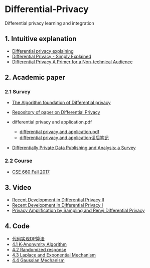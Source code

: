 # Differential-Privacy

Differential privacy learning and integration

## 1. Intuitive explanation
- [Differential privacy explaining](https://aircloak.com/explaining-differential-privacy/)
- [Differential Privacy - Simply Explained](https://www.youtube.com/watch?v=gI0wk1CXlsQ) 
- [Differential Privacy A Primer for a Non-technical Audience](https://github.com/Billy1900/Differential-Privacy/blob/master/Differential%20Privacy%20A%20Primer%20for%20a%20Non-technical%20Audience.pdf)

## 2. Academic paper

### 2.1 Survey
  - [The Algorithm foundation of Differential privacy](https://github.com/Billy1900/Differential-Privacy/blob/master/The%20Algorithmic%20Foundations%20of%20Differential%20Privacy.pdf)

  - [Repository of paper on Differential Privacy](https://github.com/Billy1900/Differential-Privacy/blob/master/collection_of_papers.md)

  - differential privacy and application.pdf 
    - [differential privacy and application.pdf](https://github.com/Billy1900/Differential-Privacy/blob/master/differential%20privacy%20and%20application.pdf)
    - [differential privacy and application读后笔记](https://github.com/Billy1900/Differential-Privacy/blob/master/differential%20privacy%20and%20its%20application.pdf)

  - [Differentially Private Data Publishing and Analysis: a Survey](https://github.com/Billy1900/Differential-Privacy/blob/master/Differentially%20Private%20Data%20Publishing%20and%20Analysis%20a%20Survey.pdf)

### 2.2 Course
  - [CSE 660 Fall 2017](http://cs-people.bu.edu/gaboardi/teaching/CSE660-fall17.html)

## 3. Video
  - [Recent Development in Differential Privacy II](https://www.youtube.com/watch?v=3EpNKI2l-20)
  - [Recent Development in Differential Privacy I](https://www.youtube.com/watch?v=pWUgFHkfOO0)
  - [Privacy Amplification by Sampling and Renyi Differential Privacy](https://www.youtube.com/watch?v=0MAvz0YK5E4)
 

## 4. Code
- [代码实现DP算法](https://zhuanlan.zhihu.com/p/67761743)
- [4.1 K-Anonymity Algorithm](https://github.com/Billy1900/Differential-Privacy/tree/master/k-anonymization-algo)
- [4.2 Randomized response](http://ceur-ws.org/Vol-1558/paper35.pdf)
- [4.3 Laplace and Exponential Mechanism](https://github.com/Billy1900/Differential-Privacy/tree/master/Laplace%26Exponetial)
- [4.4 Gaussian Mechanism](https://github.com/Billy1900/Differential-Privacy/tree/master/Gaussian)
